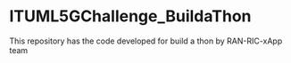 # ITUML5GChallenge_BuildaThon
This repository has the code developed for build a thon by RAN-RIC-xApp team
